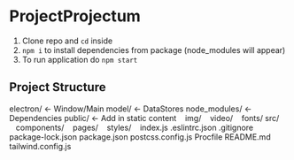 # ProjectProjectum

1. Clone repo and `cd` inside
2. `npm i` to install dependencies from package (node_modules will appear)
3. To run application do `npm start`

## Project Structure
electron/ <- Window/Main
model/ <- DataStores
node_modules/ <- Dependencies
public/ <- Add in static content
&nbsp;&nbsp;&nbsp;img/
&nbsp;&nbsp;&nbsp;video/
&nbsp;&nbsp;&nbsp;fonts/
src/
&nbsp;&nbsp;&nbsp;components/ 
&nbsp;&nbsp;&nbsp;pages/ 
&nbsp;&nbsp;&nbsp;styles/ 
&nbsp;&nbsp;&nbsp;index.js
.eslintrc.json
.gitignore
package-lock.json
package.json
postcss.config.js
Procfile
README.md
tailwind.config.js